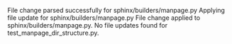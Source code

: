 File change parsed successfully for sphinx/builders/manpage.py
Applying file update for sphinx/builders/manpage.py
File change applied to sphinx/builders/manpage.py.
No file updates found for test_manpage_dir_structure.py.
